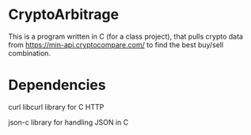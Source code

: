 # CryptoArbitrage
This is a program written in C (for a class project), that pulls crypto data from https://min-api.cryptocompare.com/ to find the best buy/sell combination.

# Dependencies
curl libcurl library for C HTTP

json-c library for handling JSON in C
